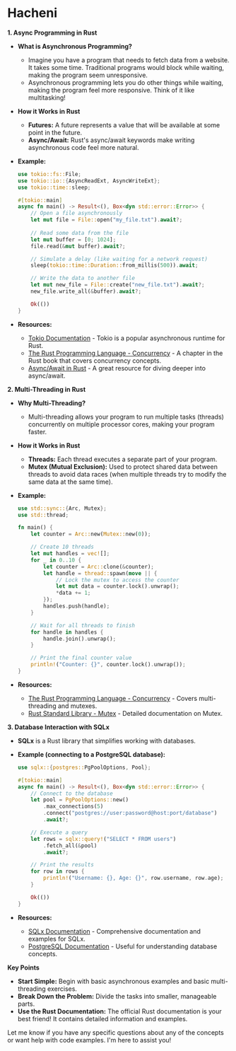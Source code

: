 # Hacheni

**1. Async Programming in Rust**

* **What is Asynchronous Programming?**
    * Imagine you have a program that needs to fetch data from a website. It takes some time.  Traditional programs would block while waiting, making the program seem unresponsive.
    * Asynchronous programming lets you do other things while waiting, making the program feel more responsive. Think of it like multitasking!

* **How it Works in Rust**
    * **Futures:** A future represents a value that will be available at some point in the future. 
    * **Async/Await:** Rust's async/await keywords make writing asynchronous code feel more natural.

* **Example:**
    ```rust
    use tokio::fs::File;
    use tokio::io::{AsyncReadExt, AsyncWriteExt};
    use tokio::time::sleep;

    #[tokio::main]
    async fn main() -> Result<(), Box<dyn std::error::Error>> {
        // Open a file asynchronously
        let mut file = File::open("my_file.txt").await?;
        
        // Read some data from the file 
        let mut buffer = [0; 1024];
        file.read(&mut buffer).await?;

        // Simulate a delay (like waiting for a network request)
        sleep(tokio::time::Duration::from_millis(500)).await;

        // Write the data to another file
        let mut new_file = File::create("new_file.txt").await?;
        new_file.write_all(&buffer).await?;

        Ok(())
    }
    ```

* **Resources:**
    * [Tokio Documentation](https://docs.rs/tokio/) - Tokio is a popular asynchronous runtime for Rust.
    * [The Rust Programming Language - Concurrency](https://doc.rust-lang.org/book/ch16-00-concurrency.html) - A chapter in the Rust book that covers concurrency concepts.
    * [Async/Await in Rust](https://rust-lang.github.io/async-book/) - A great resource for diving deeper into async/await.

**2. Multi-Threading in Rust**

* **Why Multi-Threading?**
    * Multi-threading allows your program to run multiple tasks (threads) concurrently on multiple processor cores, making your program faster.

* **How it Works in Rust**
    * **Threads:** Each thread executes a separate part of your program.
    * **Mutex (Mutual Exclusion):** Used to protect shared data between threads to avoid data races (when multiple threads try to modify the same data at the same time).

* **Example:**
    ```rust
    use std::sync::{Arc, Mutex};
    use std::thread;

    fn main() {
        let counter = Arc::new(Mutex::new(0));

        // Create 10 threads
        let mut handles = vec![];
        for _ in 0..10 {
            let counter = Arc::clone(&counter);
            let handle = thread::spawn(move || {
                // Lock the mutex to access the counter
                let mut data = counter.lock().unwrap();
                *data += 1;
            });
            handles.push(handle);
        }

        // Wait for all threads to finish
        for handle in handles {
            handle.join().unwrap();
        }

        // Print the final counter value
        println!("Counter: {}", counter.lock().unwrap());
    }
    ```

* **Resources:**
    * [The Rust Programming Language - Concurrency](https://doc.rust-lang.org/book/ch16-00-concurrency.html) - Covers multi-threading and mutexes.
    * [Rust Standard Library - Mutex](https://doc.rust-lang.org/std/sync/struct.Mutex.html) - Detailed documentation on Mutex.

**3. Database Interaction with SQLx**

* **SQLx** is a Rust library that simplifies working with databases. 
* **Example (connecting to a PostgreSQL database):**
    ```rust
    use sqlx::{postgres::PgPoolOptions, Pool};

    #[tokio::main]
    async fn main() -> Result<(), Box<dyn std::error::Error>> {
        // Connect to the database
        let pool = PgPoolOptions::new()
            .max_connections(5)
            .connect("postgres://user:password@host:port/database")
            .await?;

        // Execute a query
        let rows = sqlx::query!("SELECT * FROM users")
            .fetch_all(&pool)
            .await?;

        // Print the results
        for row in rows {
            println!("Username: {}, Age: {}", row.username, row.age);
        }

        Ok(())
    }
    ```

* **Resources:**
    * [SQLx Documentation](https://docs.rs/sqlx/) - Comprehensive documentation and examples for SQLx.
    * [PostgreSQL Documentation](https://www.postgresql.org/docs/) - Useful for understanding database concepts.

**Key Points**

* **Start Simple:** Begin with basic asynchronous examples and basic multi-threading exercises.
* **Break Down the Problem:**  Divide the tasks into smaller, manageable parts.
* **Use the Rust Documentation:** The official Rust documentation is your best friend! It contains detailed information and examples.

Let me know if you have any specific questions about any of the concepts or want help with code examples. I'm here to assist you! 
